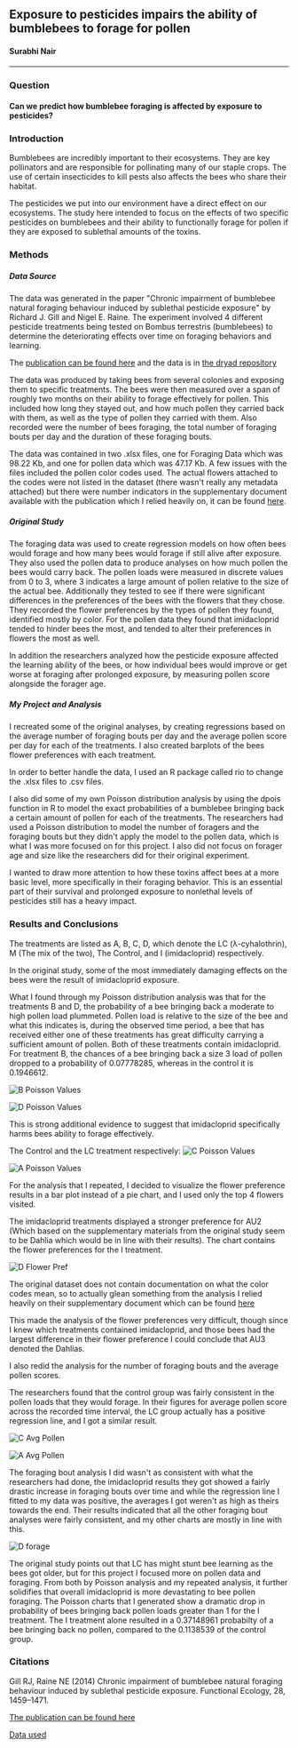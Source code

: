 ## Exposure to pesticides impairs the ability of bumblebees to forage for pollen

#### Surabhi Nair
----------
### Question
#### Can we predict how bumblebee foraging is affected by exposure to pesticides? 

### Introduction
Bumblebees are incredibly important to their ecosystems. They are key pollinators and are responsible for pollinating many of our staple crops. The use of certain insecticides to kill pests also affects the bees who share their habitat. 

The pesticides we put into our environment have a direct effect on our ecosystems. The study here intended to focus on the effects of two specific pesticides on bumblebees and their ability to functionally forage for pollen if they are exposed to sublethal amounts of the toxins.

### Methods
##### Data Source
The data was generated in the paper "Chronic impairment of bumblebee natural foraging behaviour induced by sublethal pesticide exposure" by Richard J. Gill and Nigel E. Raine. The experiment involved 4 different pesticide treatments being tested on Bombus terrestris (bumblebees) to determine the deteriorating effects over time on foraging behaviors and learning. 

The [publication can be found here](http://onlinelibrary.wiley.com/doi/10.1111/1365-2435.12292/full) and the data is in [the dryad repository](http://datadryad.org/resource/doi:10.5061/dryad.kv558)

The data was produced by taking bees from several colonies and exposing them to specific treatments. The bees were then measured over a span of roughly two months on their ability to forage effectively for pollen. This included how long they stayed out, and how much pollen they carried back with them, as well as the type of pollen they carried with them. Also recorded were the number of bees foraging, the total number of foraging bouts per day and the duration of these foraging bouts. 

The data was contained in two .xlsx files, one for Foraging Data which was 98.22 Kb, and one for pollen data which was 47.17 Kb. A few issues with the files included the pollen color codes used. The actual flowers attached to the codes were not listed in the dataset (there wasn't really any metadata attached) but there were number indicators in the supplementary document available with the publication which I relied heavily on, it can be found [here](https://github.com/SubiNair/CompBioLabsAndAssigments/blob/master/Assignment11/fec12292-sup-0002-FigS1-S6_TableS1-S4.docx).

##### Original Study
The foraging data was used to create regression models on how often bees would forage and how many bees would forage if still alive after exposure. They also used the pollen data to produce analyses on how much pollen the bees would carry back. The pollen loads were measured in discrete values from 0 to 3, where 3 indicates a large amount of pollen relative to the size of the actual bee. Additionally they tested to see if there were significant differences in the preferences of the bees with the flowers that they chose. They recorded the flower preferences by the types of pollen they found, identified mostly by color. For the pollen data they found that imidacloprid tended to hinder bees the most, and tended to alter their preferences in flowers the most as well. 

In addition the researchers analyzed how the pesticide exposure affected the learning ability of the bees, or how individual bees would improve or get worse at foraging after prolonged exposure, by measuring pollen score alongside the forager age.

##### My Project and Analysis 
I recreated some of the original analyses, by creating regressions based on the average number of foraging bouts per day and the average pollen score per day for each of the treatments. I also created barplots of the bees flower preferences with each treatment. 

In order to better handle the data, I used an R package called rio to change the .xlsx files to .csv files.

I also did some of my own Poisson distribution analysis by using the dpois function in R to model the exact probabilities of a bumblebee bringing back a certain amount of pollen for each of the treatments.  The researchers had used a Poisson distribution to model the number of foragers and the foraging bouts but they didn't apply the model to the pollen data, which is what I was more focused on for this project. I also did not focus on forager age and size like the researchers did for their original experiment. 

I wanted to draw more attention to how these toxins affect bees at a more basic level, more specifically in their foraging behavior. This is an essential part of their survival and prolonged exposure to nonlethal levels of pesticides still has a heavy impact. 
### Results and Conclusions
The treatments are listed as A, B, C, D, which denote the LC (λ-cyhalothrin), M (The mix of the two), The Control, and I (imidacloprid) respectively. 

In the original study, some of the most immediately damaging effects on the bees were the result of imidacloprid exposure.

What I found through my Poisson distribution analysis was that for the treatments B and D, the probability of a bee bringing back a moderate to high pollen load plummeted. Pollen load is relative to the size of the bee and what this indicates is, during the observed time period, a bee that has received either one of these treatments has great difficulty carrying a sufficient amount of pollen. Both of these treatments contain imidacloprid. For treatment B, the chances of a bee bringing back a size 3 load of pollen dropped to a probability of 0.07778285, whereas in the control it is 0.1946612. 

![B Poisson Values](https://github.com/SubiNair/CompBioLabsAndAssigments/blob/master/Assignment11/BPoisson.png "B Poisson Values")

![D Poisson Values](https://github.com/SubiNair/CompBioLabsAndAssigments/blob/master/Assignment11/DPoisson.png "D Poisson Values")

This is strong additional evidence to suggest that imidacloprid specifically harms bees ability to forage effectively. 

The Control and the LC treatment respectively:
![C Poisson Values](https://github.com/SubiNair/CompBioLabsAndAssigments/blob/master/Assignment11/CPoisson.png "C Poisson Values")

![A Poisson Values](https://github.com/SubiNair/CompBioLabsAndAssigments/blob/master/Assignment11/APoisson.png "A Poisson Values")


For the analysis that I repeated, I decided to visualize the flower preference results in a bar plot instead of a pie chart, and I used only the top 4 flowers visited. 

The imidacloprid treatments displayed a stronger preference for AU2 (Which based on the supplementary materials from the original study seem to be Dahlia which would be in line with their results). The chart contains the flower preferences for the I treatment.

![D Flower Pref](https://github.com/SubiNair/CompBioLabsAndAssigments/blob/master/Assignment11/DFlowerPref.png)

The original dataset does not contain documentation on what the color codes mean, so to actually glean something from the analysis I relied heavily on their supplementary document which can be found [here](https://github.com/SubiNair/CompBioLabsAndAssigments/blob/master/Assignment11/fec12292-sup-0002-FigS1-S6_TableS1-S4.docx)

This made the analysis of the flower preferences very difficult, though since I knew which treatments contained imidacloprid, and those bees had the largest difference in their flower preference I could conclude that AU3 denoted the Dahlias. 

I also redid the analysis for the number of foraging bouts and the average pollen scores. 

The researchers found that the control group was fairly consistent in the pollen loads that they would forage. In their figures for average pollen score across the recorded time interval, the LC group actually has a positive regression line, and I got a similar result.

![C Avg Pollen](https://github.com/SubiNair/CompBioLabsAndAssigments/blob/master/Assignment11/TreatmentCPollenLoadCollection.png)

![A Avg Pollen](https://github.com/SubiNair/CompBioLabsAndAssigments/blob/master/Assignment11/TreatmentAPollenLoadCollection.png)

The foraging bout analysis I did wasn't as consistent with what the researchers had done, the imidacloprid results they got showed a fairly drastic increase in foraging bouts over time and while the regression line I fitted to my data was positive, the averages I got weren't as high as theirs towards the end. Their results indicated that all the other foraging bout analyses were fairly consistent, and my other charts are mostly in line with this.

![D forage](https://github.com/SubiNair/CompBioLabsAndAssigments/blob/master/Assignment11/DAvgForaging.png)

The original study points out that LC has might stunt bee learning as the bees got older, but for this project I focused more on pollen data and foraging. From both by Poisson analysis and my repeated analysis, it further solidifies that overall imidacloprid is more devastating to bee pollen foraging. The Poisson charts that I generated show a dramatic drop in probability of bees bringing back pollen loads greater than 1 for the I treatment. The I treatment alone resulted in a 0.37148961 probabilty of a bee bringing back no pollen, compared to the 0.1138539 of the control group. 

### Citations

Gill RJ, Raine NE (2014) Chronic impairment of bumblebee natural foraging behaviour induced by sublethal pesticide exposure. Functional Ecology, 28, 1459–1471.

[The publication can be found here](http://onlinelibrary.wiley.com/doi/10.1111/1365-2435.12292/full)

[Data used](http://datadryad.org/resource/doi:10.5061/dryad.kv558)



